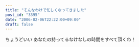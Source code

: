 ```yaml
---
title: "そんなわけで忙しくなってきました"
post_id: "3395"
date: "2006-02-06T22:22:00+09:00"
draft: false
---
```



ちょうどいい あなたの持ってるなけなしの時間をすべて頂くわ！
